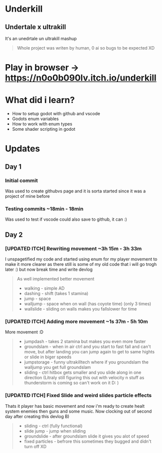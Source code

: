 # Underkill
## Undertale x ultrakill
It's an unedrtale un ultrakill mashup
> Whole project was writen by human, 0 ai so bugs to be expected XD
# Play in browser -> https://n0o0b090lv.itch.io/underkill
# What did i learn?
- How to setup godot with github and vscode
- Godots enum variables
- How to work with enum types
- Some shader scripting in godot

# Updates
## Day 1
### Initial commit
Was used to create githubvs page and it is sorta started since it was a project of mine before
### Testing commits ~18min - 18min
Was used to test if vscode could also save to github, it can :)
## Day 2
### [UPDATED ITCH] Rewriting movement ~3h 15m - 3h 33m
I unspagetified my code and started using enum for my player movement to make it more clearer as there still is some of my old code that i will go trogh later :)
but now break time and write devlog
> As well implemented better movement
> - walking - simple AD
> - dashing - shift (takes 1 stamina)
> - jump - space
> - walljump - space when on wall (has coyote time) (only 3 times)
> - wallslide - sliding on walls makes you fallslower for time
### [UPDATED ITCH] Adding more movement ~1s 37m - 5h 10m
More movement :D
> - jumpdash - takes 2 stamina but makes you even more faster
> - groundslam - when in air ctrl and you start to fast fall and can't move, but after landing you can jump again to get to same hights or slide in biger speeds
> - jumpstorage - funny ultrakilltech where if you groundslam the walljump you get full groundslam
> - sliding - ctrl hitbox gets smaller and you slide along in one direction (Litraly still figuring this out with velocity n stuff as thunderstorm is coming so can't work on it D: )
### [UPDATED ITCH] Fixed Slide and weird slides particle effects
Thats it player has basic movement and now i'm ready to create healt system enemies then guns and some music. Now clocking out of second day after creating this devlog B)
> - sliding - ctrl (fully functional)
> - slide jump - jump when sliding
> - groundslide - after groundslam slide it gives you alot of speed
> - fixed particles - befrore this sometimes they bugged and didn't turn off XD
